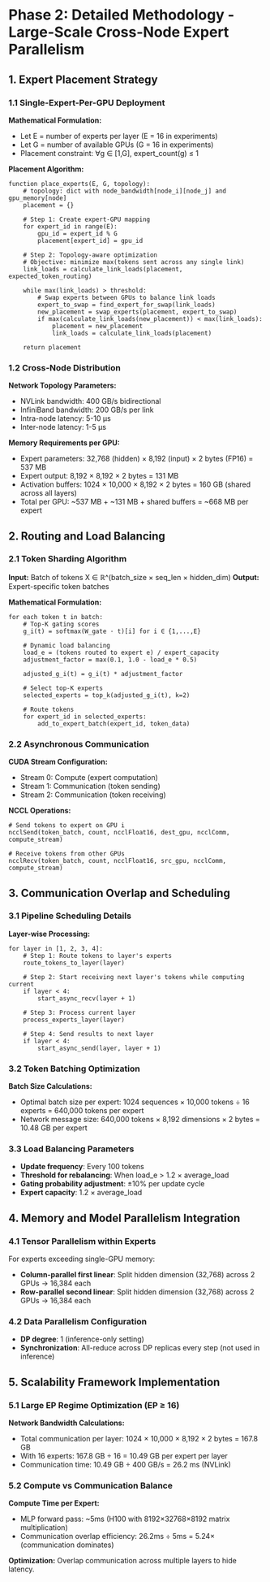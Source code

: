 # Phase 2: Detailed Methodology - Large-Scale Cross-Node Expert Parallelism

## 1. Expert Placement Strategy

### 1.1 Single-Expert-Per-GPU Deployment
**Mathematical Formulation:**
- Let E = number of experts per layer (E = 16 in experiments)
- Let G = number of available GPUs (G = 16 in experiments)
- Placement constraint: ∀g ∈ [1,G], expert_count(g) ≤ 1

**Placement Algorithm:**
```
function place_experts(E, G, topology):
    # topology: dict with node_bandwidth[node_i][node_j] and gpu_memory[node]
    placement = {}
    
    # Step 1: Create expert-GPU mapping
    for expert_id in range(E):
        gpu_id = expert_id % G
        placement[expert_id] = gpu_id
    
    # Step 2: Topology-aware optimization
    # Objective: minimize max(tokens sent across any single link)
    link_loads = calculate_link_loads(placement, expected_token_routing)
    
    while max(link_loads) > threshold:
        # Swap experts between GPUs to balance link loads
        expert_to_swap = find_expert_for_swap(link_loads)
        new_placement = swap_experts(placement, expert_to_swap)
        if max(calculate_link_loads(new_placement)) < max(link_loads):
            placement = new_placement
            link_loads = calculate_link_loads(placement)
    
    return placement
```

### 1.2 Cross-Node Distribution
**Network Topology Parameters:**
- NVLink bandwidth: 400 GB/s bidirectional
- InfiniBand bandwidth: 200 GB/s per link
- Intra-node latency: 5-10 μs
- Inter-node latency: 1-5 μs

**Memory Requirements per GPU:**
- Expert parameters: 32,768 (hidden) × 8,192 (input) × 2 bytes (FP16) = 537 MB
- Expert output: 8,192 × 8,192 × 2 bytes = 131 MB
- Activation buffers: 1024 × 10,000 × 8,192 × 2 bytes = 160 GB (shared across all layers)
- Total per GPU: ~537 MB + ~131 MB + shared buffers = ~668 MB per expert

## 2. Routing and Load Balancing

### 2.1 Token Sharding Algorithm
**Input:** Batch of tokens X ∈ ℝ^(batch_size × seq_len × hidden_dim)
**Output:** Expert-specific token batches

**Mathematical Formulation:**
```
for each token t in batch:
    # Top-K gating scores
    g_i(t) = softmax(W_gate · t)[i] for i ∈ {1,...,E}
    
    # Dynamic load balancing
    load_e = (tokens routed to expert e) / expert_capacity
    adjustment_factor = max(0.1, 1.0 - load_e * 0.5)
    
    adjusted_g_i(t) = g_i(t) * adjustment_factor
    
    # Select top-K experts
    selected_experts = top_k(adjusted_g_i(t), k=2)
    
    # Route tokens
    for expert_id in selected_experts:
        add_to_expert_batch(expert_id, token_data)
```

### 2.2 Asynchronous Communication
**CUDA Stream Configuration:**
- Stream 0: Compute (expert computation)
- Stream 1: Communication (token sending)
- Stream 2: Communication (token receiving)

**NCCL Operations:**
```
# Send tokens to expert on GPU i
ncclSend(token_batch, count, ncclFloat16, dest_gpu, ncclComm, compute_stream)

# Receive tokens from other GPUs
ncclRecv(token_batch, count, ncclFloat16, src_gpu, ncclComm, compute_stream)
```

## 3. Communication Overlap and Scheduling

### 3.1 Pipeline Scheduling Details
**Layer-wise Processing:**
```
for layer in [1, 2, 3, 4]:
    # Step 1: Route tokens to layer's experts
    route_tokens_to_layer(layer)
    
    # Step 2: Start receiving next layer's tokens while computing current
    if layer < 4:
        start_async_recv(layer + 1)
    
    # Step 3: Process current layer
    process_experts_layer(layer)
    
    # Step 4: Send results to next layer
    if layer < 4:
        start_async_send(layer, layer + 1)
```

### 3.2 Token Batching Optimization
**Batch Size Calculations:**
- Optimal batch size per expert: 1024 sequences × 10,000 tokens ÷ 16 experts = 640,000 tokens per expert
- Network message size: 640,000 tokens × 8,192 dimensions × 2 bytes = 10.48 GB per expert

### 3.3 Load Balancing Parameters
- **Update frequency**: Every 100 tokens
- **Threshold for rebalancing**: When load_e > 1.2 × average_load
- **Gating probability adjustment**: ±10% per update cycle
- **Expert capacity**: 1.2 × average_load

## 4. Memory and Model Parallelism Integration

### 4.1 Tensor Parallelism within Experts
For experts exceeding single-GPU memory:
- **Column-parallel first linear**: Split hidden dimension (32,768) across 2 GPUs → 16,384 each
- **Row-parallel second linear**: Split hidden dimension (32,768) across 2 GPUs → 16,384 each

### 4.2 Data Parallelism Configuration
- **DP degree**: 1 (inference-only setting)
- **Synchronization**: All-reduce across DP replicas every step (not used in inference)

## 5. Scalability Framework Implementation

### 5.1 Large EP Regime Optimization (EP ≥ 16)
**Network Bandwidth Calculations:**
- Total communication per layer: 1024 × 10,000 × 8,192 × 2 bytes = 167.8 GB
- With 16 experts: 167.8 GB ÷ 16 = 10.49 GB per expert per layer
- Communication time: 10.49 GB ÷ 400 GB/s = 26.2 ms (NVLink)

### 5.2 Compute vs Communication Balance
**Compute Time per Expert:**
- MLP forward pass: ~5ms (H100 with 8192×32768×8192 matrix multiplication)
- Communication overlap efficiency: 26.2ms ÷ 5ms = 5.24× (communication dominates)

**Optimization:** Overlap communication across multiple layers to hide latency.